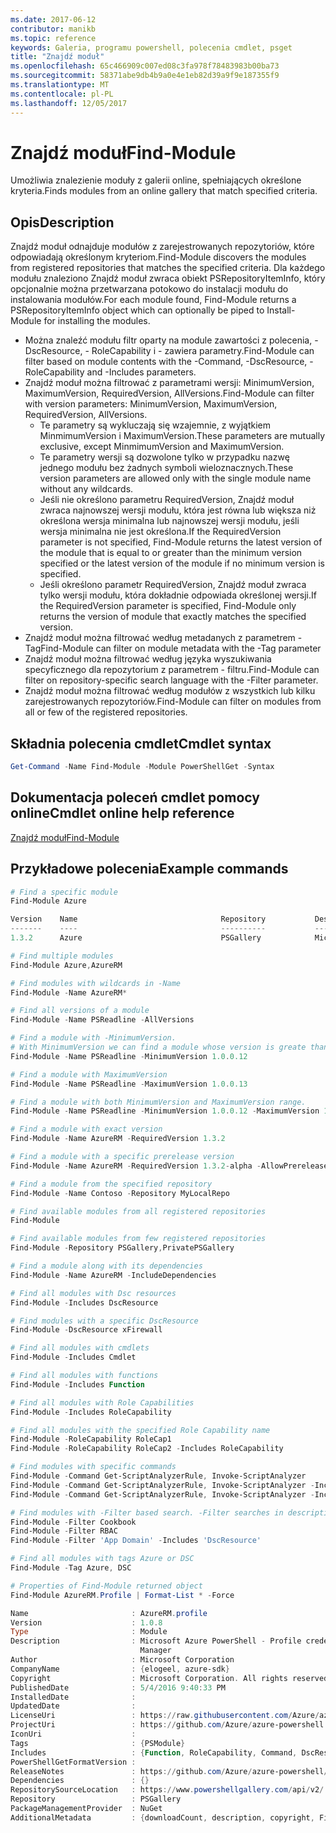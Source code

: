 ```yaml
---
ms.date: 2017-06-12
contributor: manikb
ms.topic: reference
keywords: Galeria, programu powershell, polecenia cmdlet, psget
title: "Znajdź moduł"
ms.openlocfilehash: 65c466909c007ed08c3fa978f78483983b00ba73
ms.sourcegitcommit: 58371abe9db4b9a0e4e1eb82d39a9f9e187355f9
ms.translationtype: MT
ms.contentlocale: pl-PL
ms.lasthandoff: 12/05/2017
---
```

# <a name="find-module"></a><span data-ttu-id="0e964-103">Znajdź moduł</span><span class="sxs-lookup"><span data-stu-id="0e964-103">Find-Module</span></span>
<span data-ttu-id="0e964-104">Umożliwia znalezienie moduły z galerii online, spełniających określone kryteria.</span><span class="sxs-lookup"><span data-stu-id="0e964-104">Finds modules from an online gallery that match specified criteria.</span></span>

## <a name="description"></a><span data-ttu-id="0e964-105">Opis</span><span class="sxs-lookup"><span data-stu-id="0e964-105">Description</span></span>
<span data-ttu-id="0e964-106">Znajdź moduł odnajduje modułów z zarejestrowanych repozytoriów, które odpowiadają określonym kryteriom.</span><span class="sxs-lookup"><span data-stu-id="0e964-106">Find-Module discovers the modules from registered repositories that matches the specified criteria.</span></span>
<span data-ttu-id="0e964-107">Dla każdego modułu znaleziono Znajdź moduł zwraca obiekt PSRepositoryItemInfo, który opcjonalnie można przetwarzana potokowo do instalacji modułu do instalowania modułów.</span><span class="sxs-lookup"><span data-stu-id="0e964-107">For each module found, Find-Module returns a PSRepositoryItemInfo object which can optionally be piped to Install-Module for installing the modules.</span></span>

- <span data-ttu-id="0e964-108">Można znaleźć modułu filtr oparty na module zawartości z polecenia, - DscResource, - RoleCapability i - zawiera parametry.</span><span class="sxs-lookup"><span data-stu-id="0e964-108">Find-Module can filter based on module contents with the -Command, -DscResource, -RoleCapability and -Includes parameters.</span></span>
- <span data-ttu-id="0e964-109">Znajdź moduł można filtrować z parametrami wersji: MinimumVersion, MaximumVersion, RequiredVersion, AllVersions.</span><span class="sxs-lookup"><span data-stu-id="0e964-109">Find-Module can filter with version parameters: MinimumVersion, MaximumVersion, RequiredVersion, AllVersions.</span></span>
  - <span data-ttu-id="0e964-110">Te parametry są wykluczają się wzajemnie, z wyjątkiem MinmimumVersion i MaximumVersion.</span><span class="sxs-lookup"><span data-stu-id="0e964-110">These parameters are mutually exclusive, except MinmimumVersion and MaximumVersion.</span></span>
  - <span data-ttu-id="0e964-111">Te parametry wersji są dozwolone tylko w przypadku nazwę jednego modułu bez żadnych symboli wieloznacznych.</span><span class="sxs-lookup"><span data-stu-id="0e964-111">These version parameters are allowed only with the single module name without any wildcards.</span></span>
  - <span data-ttu-id="0e964-112">Jeśli nie określono parametru RequiredVersion, Znajdź moduł zwraca najnowszej wersji modułu, która jest równa lub większa niż określona wersja minimalna lub najnowszej wersji modułu, jeśli wersja minimalna nie jest określona.</span><span class="sxs-lookup"><span data-stu-id="0e964-112">If the RequiredVersion parameter is not specified, Find-Module returns the latest version of the module that is equal to or greater than the minimum version specified or the latest version of the module if no minimum version is specified.</span></span> 
  - <span data-ttu-id="0e964-113">Jeśli określono parametr RequiredVersion, Znajdź moduł zwraca tylko wersji modułu, która dokładnie odpowiada określonej wersji.</span><span class="sxs-lookup"><span data-stu-id="0e964-113">If the RequiredVersion parameter is specified, Find-Module only returns the version of module that exactly matches the specified version.</span></span>
- <span data-ttu-id="0e964-114">Znajdź moduł można filtrować według metadanych z parametrem - Tag</span><span class="sxs-lookup"><span data-stu-id="0e964-114">Find-Module can filter on module metadata with the -Tag parameter</span></span>
- <span data-ttu-id="0e964-115">Znajdź moduł można filtrować według języka wyszukiwania specyficznego dla repozytorium z parametrem - filtru.</span><span class="sxs-lookup"><span data-stu-id="0e964-115">Find-Module can filter on repository-specific search language with the -Filter parameter.</span></span>
- <span data-ttu-id="0e964-116">Znajdź moduł można filtrować według modułów z wszystkich lub kilku zarejestrowanych repozytoriów.</span><span class="sxs-lookup"><span data-stu-id="0e964-116">Find-Module can filter on modules from all or few of the registered repositories.</span></span>

## <a name="cmdlet-syntax"></a><span data-ttu-id="0e964-117">Składnia polecenia cmdlet</span><span class="sxs-lookup"><span data-stu-id="0e964-117">Cmdlet syntax</span></span>
```powershell
Get-Command -Name Find-Module -Module PowerShellGet -Syntax
```

## <a name="cmdlet-online-help-reference"></a><span data-ttu-id="0e964-118">Dokumentacja poleceń cmdlet pomocy online</span><span class="sxs-lookup"><span data-stu-id="0e964-118">Cmdlet online help reference</span></span>

[<span data-ttu-id="0e964-119">Znajdź moduł</span><span class="sxs-lookup"><span data-stu-id="0e964-119">Find-Module</span></span>](http://go.microsoft.com/fwlink/?LinkID=398574)

## <a name="example-commands"></a><span data-ttu-id="0e964-120">Przykładowe polecenia</span><span class="sxs-lookup"><span data-stu-id="0e964-120">Example commands</span></span>
```powershell
# Find a specific module
Find-Module Azure

Version    Name                                Repository           Description
-------    ----                                ----------           -----------
1.3.2      Azure                               PSGallery            Microsoft Azure PowerShell - Service Management

# Find multiple modules
Find-Module Azure,AzureRM

# Find modules with wildcards in -Name
Find-Module -Name AzureRM*

# Find all versions of a module
Find-Module -Name PSReadline -AllVersions

# Find a module with -MinimumVersion. 
# With MinimumVersion we can find a module whose version is greate than or equal to the specified MinimumVersion value.
Find-Module -Name PSReadline -MinimumVersion 1.0.0.12

# Find a module with MaximumVersion
Find-Module -Name PSReadline -MaximumVersion 1.0.0.13

# Find a module with both MinimumVersion and MaximumVersion range.
Find-Module -Name PSReadline -MinimumVersion 1.0.0.12 -MaximumVersion 1.0.0.13

# Find a module with exact version
Find-Module -Name AzureRM -RequiredVersion 1.3.2

# Find a module with a specific prerelease version
Find-Module -Name AzureRM -RequiredVersion 1.3.2-alpha -AllowPrerelease

# Find a module from the specified repository
Find-Module -Name Contoso -Repository MyLocalRepo

# Find available modules from all registered repositories
Find-Module

# Find available modules from few registered repositories
Find-Module -Repository PSGallery,PrivatePSGallery

# Find a module along with its dependencies
Find-Module -Name AzureRM -IncludeDependencies

# Find all modules with Dsc resources
Find-Module -Includes DscResource

# Find modules with a specific DscResource
Find-Module -DscResource xFirewall

# Find all modules with cmdlets
Find-Module -Includes Cmdlet

# Find all modules with functions
Find-Module -Includes Function

# Find all modules with Role Capabilities
Find-Module -Includes RoleCapability

# Find all modules with the specified Role Capability name
Find-Module -RoleCapability RoleCap1
Find-Module -RoleCapability RoleCap2 -Includes RoleCapability

# Find modules with specific commands
Find-Module -Command Get-ScriptAnalyzerRule, Invoke-ScriptAnalyzer
Find-Module -Command Get-ScriptAnalyzerRule, Invoke-ScriptAnalyzer -Includes Cmdlet
Find-Module -Command Get-ScriptAnalyzerRule, Invoke-ScriptAnalyzer -Includes Function

# Find modules with -Filter based search. -Filter searches in description and names
Find-Module -Filter Cookbook
Find-Module -Filter RBAC
Find-Module -Filter 'App Domain' -Includes 'DscResource'

# Find all modules with tags Azure or DSC
Find-Module -Tag Azure, DSC

# Properties of Find-Module returned object
Find-Module AzureRM.Profile | Format-List * -Force

Name                       : AzureRM.profile
Version                    : 1.0.8
Type                       : Module
Description                : Microsoft Azure PowerShell - Profile credential management cmdlets for Azure Resource
                             Manager
Author                     : Microsoft Corporation
CompanyName                : {elogeel, azure-sdk}
Copyright                  : Microsoft Corporation. All rights reserved.
PublishedDate              : 5/4/2016 9:40:33 PM
InstalledDate              :
UpdatedDate                :
LicenseUri                 : https://raw.githubusercontent.com/Azure/azure-powershell/dev/LICENSE.txt
ProjectUri                 : https://github.com/Azure/azure-powershell
IconUri                    :
Tags                       : {PSModule}
Includes                   : {Function, RoleCapability, Command, DscResource...}
PowerShellGetFormatVersion :
ReleaseNotes               : https://github.com/Azure/azure-powershell/blob/dev/ChangeLog.md
Dependencies               : {}
RepositorySourceLocation   : https://www.powershellgallery.com/api/v2/
Repository                 : PSGallery
PackageManagementProvider  : NuGet
AdditionalMetadata         : {downloadCount, description, copyright, FileList...}

```

